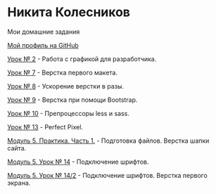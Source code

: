 

# Никита Колесников

Мои домашние задания

[Мой профиль на GitHub](https://github.com/Neecsman)

[Урок № 2](https://github.com/Neecsman/neecsman.github.io/tree/master/Lesson_2) - Работа с графикой для разработчика.

[Урок № 7](https://neecsman.github.io/Lesson_7/src/) - Верстка первого макета. 

[Урок № 8](https://neecsman.github.io/Lesson_8/src/) - Ускорение верстки в разы. 

[Урок № 9](https://neecsman.github.io/Lesson_9/src/) - Верстка при помощи Bootstrap. 

[Урок № 10](https://github.com/Neecsman/neecsman.github.io/tree/master/Lesson_10/src) - Препроцессоры less и sass. 

[Урок № 13](https://neecsman.github.io/Lesson-13/src) - Perfect Pixel. 

[Модуль 5. Практика. Часть 1.](https://neecsman.github.io/Lesson_5:1) - Подготовка файлов. Верстка шапки сайта.

[Модуль 5. Урок № 14](https://neecsman.github.io/Lesson_5:1:14/src) - Подключение шрифтов.

[Модуль 5. Урок № 14/2](https://neecsman.github.io/Lesson_5:1/src) - Подключение шрифтов. Верстка первого экрана.
